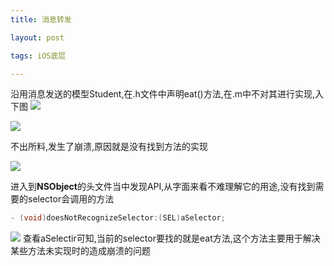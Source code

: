 ```yaml
---
title: 消息转发

layout: post

tags: iOS底层

---
```

沿用消息发送的模型Student,在.h文件中声明eat()方法,在.m中不对其进行实现,入下图
![](https://ws3.sinaimg.cn/large/006tKfTcly1fpzhka7e73j30ws0medj4.jpg)

![](https://ws1.sinaimg.cn/large/006tKfTcly1fpzhplne14j30y60ksq6h.jpg)

不出所料,发生了崩溃,原因就是没有找到方法的实现

![](https://ws4.sinaimg.cn/large/006tKfTcly1fpzhrj8ui8j31d01360ye.jpg)

进入到**NSObject**的头文件当中发现API,从字面来看不难理解它的用途,没有找到需要的selector会调用的方法

```objectivec
- (void)doesNotRecognizeSelector:(SEL)aSelector;
```
![](https://ws3.sinaimg.cn/large/006tKfTcly1fpzi035q96j30lg0euwgs.jpg)
查看aSelectir可知,当前的selector要找的就是eat方法,这个方法主要用于解决某些方法未实现时的造成崩溃的问题


